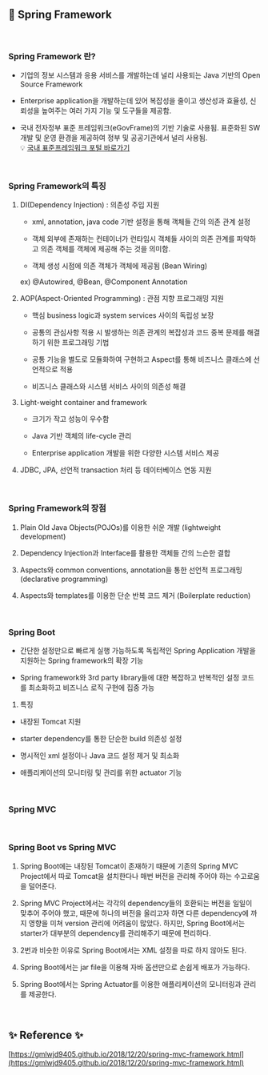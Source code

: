 ## 📌 Spring Framework


<br>


### Spring Framework 란?

- 기업의 정보 시스템과 응용 서비스를 개발하는데 널리 사용되는 Java 기반의 Open Source Framework

- Enterprise application을 개발하는데 있어 복잡성을 줄이고 생산성과 효율성, 신뢰성을 높여주는 여러 가지 기능 및 도구들을 제공함.

- 국내 전자정부 표준 프레임워크(eGovFrame)의 기반 기술로 사용됨. 표준화된 SW 개발 및 운영 환경을 제공하여 정부 및 공공기관에서 널리 사용됨.   
  💡 [국내 표준프레임워크 포털 바로가기](https://www.egovframe.go.kr/home/main.do)


<br>


### Spring Framework의 특징

1. DI(Dependency Injection) : 의존성 주입 지원 

   - xml, annotation, java code 기반 설정을 통해 객체들 간의 의존 관계 설정
    
   - 객체 외부에 존재하는 컨테이너가 런타임시 객체들 사이의 의존 관계를 파악하고 의존 객체를 객체에 제공해 주는 것을 의미함.
    
   - 객체 생성 시점에 의존 객체가 객체에 제공됨 (Bean Wiring)

    ex) @Autowired, @Bean, @Component Annotation


2. AOP(Aspect-Oriented Programming) : 관점 지향 프로그래밍 지원 
   - 핵심 business logic과 system services 사이의 독립성 보장
    
   - 공통의 관심사항 적용 시 발생하는 의존 관계의 복잡성과 코드 중복 문제를 해결하기 위한 프로그래밍 기법
    
   - 공통 기능을 별도로 모듈화하여 구현하고 Aspect를 통해 비즈니스 클래스에 선언적으로 적용
    
   - 비즈니스 클래스와 시스템 서비스 사이의 의존성 해결

3. Light-weight container and framework
   - 크기가 작고 성능이 우수함
     
   - Java 기반 객체의 life-cycle 관리
     
   - Enterprise application 개발을 위한 다양한 시스템 서비스 제공

4. JDBC, JPA, 선언적 transaction 처리 등 데이터베이스 연동 지원


<br>


### Spring Framework의 장점
1. Plain Old Java Objects(POJOs)를 이용한 쉬운 개발
   (lightweight development)

2. Dependency Injection과 Interface를 활용한 객체들 간의 느슨한 결합

3. Aspects와 common conventions, annotation을 통한 선언적 프로그래밍
   (declarative programming)
   
4. Aspects와 templates를 이용한 단순 반복 코드 제거 (Boilerplate reduction)

<br>


### Spring Boot

- 간단한 설정만으로 빠르게 실행 가능하도록 독립적인 Spring Application 개발을 지원하는 Spring framework의 확장 기능

- Spring framework와 3rd party library들에 대한 복잡하고 반복적인 설정 코드를 최소화하고 비즈니스 로직 구현에 집중 가능

1. 특징
- 내장된 Tomcat 지원
  
- starter dependency를 통한 단순한 build 의존성 설정

- 명시적인 xml 설정이나 Java 코드 설정 제거 및 최소화

- 애플리케이션의 모니터링 및 관리를 위한 actuator 기능


<br>


### Spring MVC


<br>


### Spring Boot vs Spring MVC

1. Spring Boot에는 내장된 Tomcat이 존재하기 때문에 기존의 Spring MVC Project에서 따로 Tomcat을 설치한다나 매번 버전을 관리해 주어야 하는 수고로움을 덜어준다.

2. Spring MVC Project에서는 각각의 dependency들의 호환되는 버전을 일일이 맞추어 주어야 했고, 
   때문에 하나의 버전을 올리고자 하면 다른 dependency에 까지 영향을 미쳐 version 관리에 어려움이 많았다. 
   하지만, Spring Boot에서는 starter가 대부분의 dependency를 관리해주기 때문에 편리하다.

3. 2번과 비슷한 이유로 Spring Boot에서는 XML 설정을 따로 하지 않아도 된다.

4. Spring Boot에서는 jar file을 이용해 자바 옵션만으로 손쉽게 배포가 가능하다.

5. Spring Boot에서는 Spring Actuator를 이용한 애플리케이션의 모니터링과 관리를 제공한다.

<br>


## ✨ Reference ✨
[https://gmlwjd9405.github.io/2018/12/20/spring-mvc-framework.html](https://gmlwjd9405.github.io/2018/12/20/spring-mvc-framework.html)